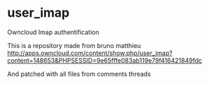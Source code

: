 user_imap
=========

Owncloud Imap authentification

This is a repository made from bruno matthieu
  http://apps.owncloud.com/content/show.php/user_imap?content=148653&PHPSESSID=9e65fffe083ab119e79f416421849fdc

And patched with all files from comments threads

